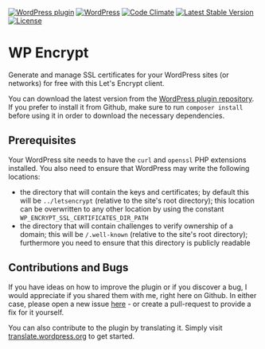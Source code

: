 [![WordPress plugin](https://img.shields.io/wordpress/plugin/v/wp-encrypt.svg?maxAge=2592000)](https://wordpress.org/plugins/wp-encrypt/)
[![WordPress](https://img.shields.io/wordpress/v/wp-encrypt.svg?maxAge=2592000)](https://wordpress.org/plugins/wp-encrypt/)
[![Code Climate](https://codeclimate.com/github/felixarntz/wp-encrypt/badges/gpa.svg)](https://codeclimate.com/github/felixarntz/wp-encrypt)
[![Latest Stable Version](https://poser.pugx.org/felixarntz/wp-encrypt/version)](https://packagist.org/packages/felixarntz/wp-encrypt)
[![License](https://poser.pugx.org/felixarntz/wp-encrypt/license)](https://packagist.org/packages/felixarntz/wp-encrypt)

WP Encrypt
==========

Generate and manage SSL certificates for your WordPress sites (or networks) for free with this Let's Encrypt client.

You can download the latest version from the [WordPress plugin repository](http://wordpress.org/plugins/wp-encrypt/). If you prefer to install it from Github, make sure to run `composer install` before using it in order to download the necessary dependencies.

Prerequisites
-------------

Your WordPress site needs to have the `curl` and `openssl` PHP extensions installed. You also need to ensure that WordPress may write the following locations:

* the directory that will contain the keys and certificates; by default this will be `../letsencrypt` (relative to the site's root directory); this location can be overwritten to any other location by using the constant `WP_ENCRYPT_SSL_CERTIFICATES_DIR_PATH`
* the directory that will contain challenges to verify ownership of a domain; this will be `/.well-known` (relative to the site's root directory); furthermore you need to ensure that this directory is publicly readable

Contributions and Bugs
----------------------

If you have ideas on how to improve the plugin or if you discover a bug, I would appreciate if you shared them with me, right here on Github. In either case, please open a new issue [here](https://github.com/felixarntz/wp-encrypt/issues/new) - or create a pull-request to provide a fix for it yourself.

You can also contribute to the plugin by translating it. Simply visit [translate.wordpress.org](https://translate.wordpress.org/projects/wp-plugins/wp-encrypt) to get started.
